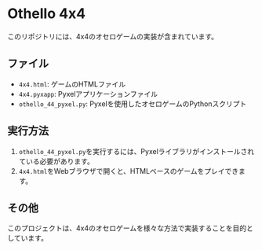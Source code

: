 # Othello 4x4

このリポジトリには、4x4のオセロゲームの実装が含まれています。

## ファイル

*   `4x4.html`: ゲームのHTMLファイル
*   `4x4.pyxapp`: Pyxelアプリケーションファイル
*   `othello_44_pyxel.py`: Pyxelを使用したオセロゲームのPythonスクリプト

## 実行方法

1.  `othello_44_pyxel.py`を実行するには、Pyxelライブラリがインストールされている必要があります。
2.  `4x4.html`をWebブラウザで開くと、HTMLベースのゲームをプレイできます。

## その他

このプロジェクトは、4x4のオセロゲームを様々な方法で実装することを目的としています。
